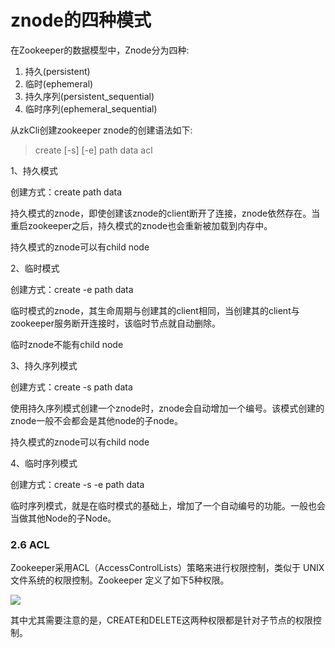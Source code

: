 # znode的四种模式

在Zookeeper的数据模型中，Znode分为四种:

1. 持久(persistent)
2. 临时(ephemeral)
3. 持久序列(persistent_sequential)
4. 临时序列(ephemeral_sequential)

从zkCli创建zookeeper znode的创建语法如下:

>create [-s] [-e] path data acl



1、持久模式

创建方式：create path data

持久模式的znode，即使创建该znode的client断开了连接，znode依然存在。当重启zookeeper之后，持久模式的znode也会重新被加载到内存中。

持久模式的znode可以有child node



2、临时模式

创建方式：create -e path data

临时模式的znode，其生命周期与创建其的client相同，当创建其的client与zookeeper服务断开连接时，该临时节点就自动删除。

临时znode不能有child node



3、持久序列模式

创建方式：create -s path data

使用持久序列模式创建一个znode时，znode会自动增加一个编号。该模式创建的znode一般不会都会是其他node的子node。

持久模式的znode可以有child node



4、临时序列模式

创建方式：create -s -e path data

临时序列模式，就是在临时模式的基础上，增加了一个自动编号的功能。一般也会当做其他Node的子Node。

### 2.6 ACL

Zookeeper采用ACL（AccessControlLists）策略来进行权限控制，类似于 UNIX 文件系统的权限控制。Zookeeper 定义了如下5种权限。

![](http://my-blog-to-use.oss-cn-beijing.aliyuncs.com/18-9-10/27473480.jpg)

其中尤其需要注意的是，CREATE和DELETE这两种权限都是针对子节点的权限控制。
